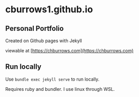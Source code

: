 # cburrows1.github.io

## Personal Portfolio

Created on Github pages with Jekyll

viewable at [https://chburrows.com](https://chburrows.com)

## Run locally

Use `bundle exec jekyll serve` to run locally.

Requires ruby and bundler. I use linux through WSL.
